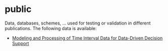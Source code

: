 public
======

Data, databases, schemes, ... used for testing or validation in different publications. The following data is available:

* [Modeling and Processing of Time Interval Data for Data-Driven Decision Support](smc2014)
